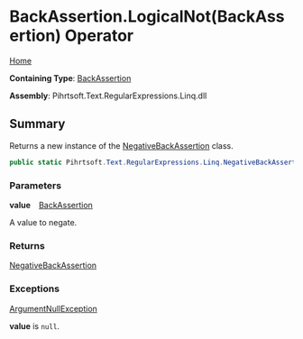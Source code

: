 # BackAssertion\.LogicalNot\(BackAssertion\) Operator

[Home](../../../../../../README.md)

**Containing Type**: [BackAssertion](../README.md)

**Assembly**: Pihrtsoft\.Text\.RegularExpressions\.Linq\.dll

## Summary

Returns a new instance of the [NegativeBackAssertion](../../NegativeBackAssertion/README.md) class\.

```csharp
public static Pihrtsoft.Text.RegularExpressions.Linq.NegativeBackAssertion operator !(Pihrtsoft.Text.RegularExpressions.Linq.BackAssertion value)
```

### Parameters

**value** &ensp; [BackAssertion](../README.md)

A value to negate\.

### Returns

[NegativeBackAssertion](../../NegativeBackAssertion/README.md)

### Exceptions

[ArgumentNullException](https://docs.microsoft.com/en-us/dotnet/api/system.argumentnullexception)

**value** is `null`\.

